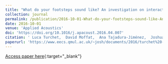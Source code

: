 ```yaml
---
title: "What do your footsteps sound like? An investigation on interactive footstep sounds adjustment"
collection: journal
permalink: /publication/2016-10-01-What-do-your-footsteps-sound-like-An-investigation-on-interactive-footstep-sounds-adjustment
date: 2016-10-01
venue: 'Applied Acoustics'
doi: 'https://doi.org/10.1016/j.apacoust.2016.04.007'
citation: ' Luca Turchet,  David Moffat,  Ana Tajadura-Jiménez,  Joshua Reiss,  Tony Stockman, &quot;What do your footsteps sound like? An investigation on interactive footstep sounds adjustment.&quot; Applied Acoustics, 2016.'
paperurl: 'https://www.eecs.qmul.ac.uk/~josh/documents/2016/turchet%20-%202016.pdf'
---
```

[Access paper here](http://www.sciencedirect.com/science/article/pii/S0003682X16300913){:target="_blank"}
